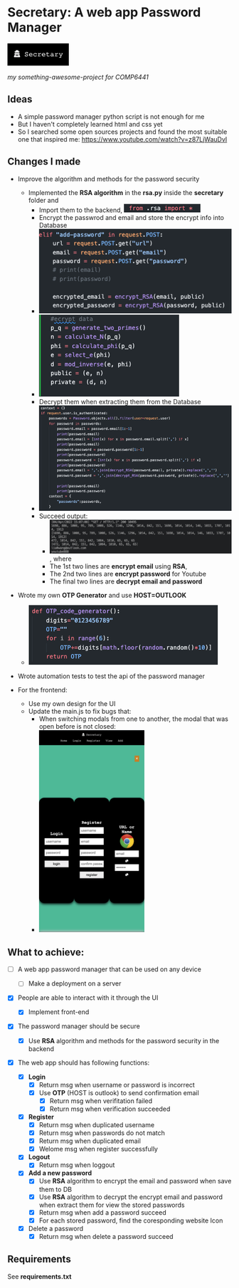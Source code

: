 # Secretary: A web app Password Manager

<img src="./images/icon.png" alt="icon">

*my something-awesome-project for COMP6441*

## Ideas

- A simple password manager python script is not enough for me
- But I haven't completely learned html and css yet
- So I searched some open sources projects and found the most suitable one that inspired me: https://www.youtube.com/watch?v=z87LjWauDvI

## Changes I made

- Improve the algorithm and methods for the password security
  
  - Implemented the **RSA algorithm** in the **rsa.py** inside the **secretary** folder and
    - Import them to the backend, <img src="./images/import.png" alt="">
    - Encrypt the passwrod and email and store the encrypt info into Database
    - <img src="./images/encrypt1.png" alt="">
    - <img src="./images/encrypt2.png" alt="">
    - Decrypt them when extracting them from the Database
    - <img src="./images/decrypt.png" alt="">
    - Succeed output:
      - <img src="./images/output.png" alt="">, where
      - The 1st two lines are **encrypt email** using **RSA**,
      - The 2nd two lines are **encrypt password** for Youtube
      - The final two lines are **decrypt email and password**

- Wrote my own **OTP Generator** and use **HOST=OUTLOOK**
  
  - <img src="./images/OTP.png" alt="">

- Wrote automation tests to test the api of the password manager

- For the frontend:
  
  - Use my own design for the UI
  - Update the main.js to fix bugs that:
    - When switching modals from one to another, the modal that was open before is not closed:
    - <img title="" src="./images/bug1.png" alt="logo" width="237">

## What to achieve:

- [ ] A web app password manager that can be used on any device
  
  - [ ] Make a deployment on a server

- [x] People are able to interact with it through the UI
  
  - [x] Implement front-end

- [x] The password manager should be secure
  
  - [x] Use **RSA** algorithm and methods for the password security in the backend

- [x] The web app should has following functions:
  
  - [x] **Login**
    - [x] Return msg when username or password is incorrect
    - [x] Use **OTP** (HOST is outlook) to send confirmation email
      - [x] Return msg when verifitation failed
      - [x] Return msg when verification succeeded
  - [x] **Register**
    - [x] Return msg when duplicated username
    - [x] Return msg when passwords do not match
    - [x] Return msg when duplicated email
    - [x] Welome msg when register successfully
  - [x] **Logout**
    - [x] Return msg when loggout
  - [x] **Add a new password**
    - [x] Use **RSA** algorithm to encrypt the email and password when save them to DB
    - [x] Use **RSA** algorithm to decrypt the encrypt email and password when extract them for view the stored passwords
    - [x] Return msg when add a password succeed
    - [x] For each stored password, find the coresponding website Icon
  - [x] Delete a password
    - [x] Return msg when delete a password succeed

## Requirements

See **requirements.txt**